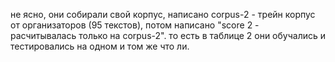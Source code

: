 не ясно, они собирали свой корпус, написано corpus-2 - трейн корпус от организаторов (95 текстов), потом написано "score 2 - расчитывалась только на corpus-2". то есть в таблице 2 они обучались и тестировались на одном и том же что ли.